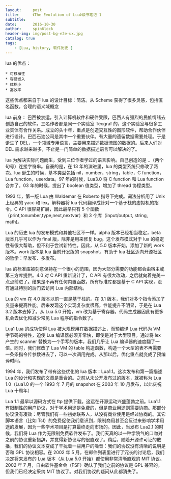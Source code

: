 ```yaml
---
layout:     post
title:      《The Evolution of Lua》读书笔记 1
subtitle:   
date:       2016-10-30
author:     spin6lock
header-img: img/post-bg-e2e-ux.jpg
catalog: true
tags:
    - [Lua, history, 软件历史 ]
---
```


lua 的优点：

    * 可移植性
    * 容易嵌入
    * 体积小
    * 高效率

这些优点都来自于 lua 的设计目标：简洁。从 Scheme 获得了很多灵感，包括匿名函数，合理的语义域概念
 
lua 前身：
巴西被禁运，引入计算机软件和硬件受限，巴西人有强烈的民族情绪去创造自己的软件。三名作者都是同一个实验室 Tecgraf 的，这个实验室与很多工业实体有合作关系。成立的头十年，重点是创造交互性的图形软件，帮助合作伙伴进行设计。巴西石油公司是其中一个重要伙伴。有大量的遗留数据需要处理。于是诞生了 DEL，一个领域专用语言，主要用来描述数据流图的数据的。后来人们对 DEL 需求越来越多，不止是一门简单的数据描述语言可以解决的了。
 
lua 为解决实际问题而生，受到三位作者学过的语言影响。自己创造的是 ..（两个句号）连接字符串。自豪的是，在 13 年的演进里，lua 的类型系统只修改了两次。lua 诞生的时候，基本类型包括 nil，number，string，table，C function，Lua function，userdata。97 年的时候，Lua3.0 将 C function 和 Lua function 合并了。03 年的时候，提出了 boolean 值类型，增加了 thread 协程类型。
 
1993 年，第一版 Lua 由 Waldemar 在 Roberto 指导下完成。词法分析用了 Unix 上经典的 yacc 和 lex。解释器将 lua 代码翻译成针对一个基于栈的虚拟机的指令。C API 很容易扩展，因此最早只有 5 个函数（print,tonumber,type,next,nextvar）和 3 个库（input/output, string, math)。
 
Lua 的历史
lua 的发布模式和其他社区不一样。alpha 版本已经相当稳定，beta 版本几乎可以作为 final 版，除非是用来修复 bug。这个发布模式对于 lua 的稳定性有很大帮助，但不利于尝试新特性。因此，从 5.0 版本开始，添加了新的 work 版本。work 版本是 lua 当前开发版的 snapshot，有助于 lua 社区迈向开源社区的哲学：早发布、多发布。
 
lua 的标准库被刻意保持在一个很小的范围，因为大部分需要的功能都会由宿主或第三方库提供。4.0 对 C API 重新设计了，C API 有很大改动，之后就向着完美一点点前进了。结果是不再有任何内置函数，所有标准库都是基于 C API 实现，没有通过特别的后门去访问 Lua 内部结构。
 
Lua 的 vm 在 4.0 版本以前一直是基于栈的。在 3.1 版本，我们对多个指令添加了变量来提高性能。后来发现这个实现复杂度很高，性能提升不明显，于是在 Lua 3.2 版本去掉了。从 Lua 5.0 开始，vm 改为基于寄存器。代码生成器因此有更多机会去优化和减少常见 Lua 程序的指令数了。
 
Lua1
Lua 的成功使得 Lua 被大规模用在数据描述上，而预编译 Lua 代码为 VM 字节码的特性，迫使 Lua 编译器必须非常快，即使是对于大型项目。通过将 lex 产生的 scanner 替换为一个手写的版本，我们几乎让 Lua 编译器的速度翻了一倍。同时，我们修改了 Lua VM 的 table 构造函数，构造一个大型的表不再需要一条条指令传参数进去了，可以一次调用完成。从那以后，优化重点就变成了预编译时间。
 
1994 年，我们发布了带有这些优化的 lua 版本：Lua1.1。这次发布和第一篇描述 Lua 的设计和实现的文章是重合的。之前从未公开发布过的版本，就被称为 Lua 1.0（Lua1.0 的一个 1993 年 7 月的 snapshot 在 2003 年 10 月发布，以此庆祝 Lua 十周年）
 
Lua 1.1 最早以源码方式在 ftp 提供下载。这远在开源运动兴盛蓬勃之前。Lua1.1 有限制性的用户协议，对于学术用途是免费的，但是商业用途则需要协商。那部分协议没有凑效：尽管我们有一些初始联系人，从没有商业使用是经过协商的。其它脚本语言（比如 Tcl）的免费促使我们意识到，限制商用甚至会反过来影响学术用途的发展，因为一些学术项目是打算最终走向市场的。因此，当发布 Lua2.1 的时候，我们将 Lua 作为无限制免费软件发布了。我们天真的以一种学院气的口吻对之前的协议重新措辞，并觉得新协议写的很直观了。稍后，随着开源许可证的散播，我们的协议文本变成了干扰着一些用户的噪音：我们的协议没有清晰的说明是否和 GPL 协议相容。在 2002 年 5 月，在邮件列表里进行了冗长的讨论后，我们决定将来发布的 Lua 版本（从 Lua 5.0 开始）都使用非常清晰直观的 MIT 协议。2002 年 7 月，自由软件基金会（FSF）确认了我们之前的协议是 GPL 兼容的。但我们已经决定采纳 MIT 协议了。对我们协议的疑问从此都消失了。


